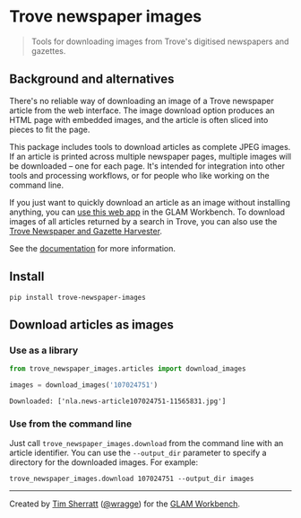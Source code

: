 # Trove newspaper images
> Tools for downloading images from Trove's digitised newspapers and gazettes.


## Background and alternatives

There's no reliable way of downloading an image of a Trove newspaper article from the web interface. The image download option produces an HTML page with embedded images, and the article is often sliced into pieces to fit the page.

This package includes tools to download articles as complete JPEG images. If an article is printed across multiple newspaper pages, multiple images will be downloaded – one for each page. It's intended for integration into other tools and processing workflows, or for people who like working on the command line.

If you just want to quickly download an article as an image without installing anything, you can [use this web app](https://glam-workbench.net/trove-newspapers/#save-a-trove-newspaper-article-as-an-image) in the GLAM Workbench. To download images of all articles returned by a search in Trove, you can also use the [Trove Newspaper and Gazette Harvester](https://glam-workbench.net/trove-harvester/).

See the [documentation](https://wragge.github.io/trove_newspaper_images/) for more information.

## Install

`pip install trove-newspaper-images`

## Download articles as images

### Use as a library

```python
from trove_newspaper_images.articles import download_images

images = download_images('107024751')
```

    Downloaded: ['nla.news-article107024751-11565831.jpg']


### Use from the command line

Just call `trove_newspaper_images.download` from the command line with an article identifier. You can use the `--output_dir` parameter to specify a directory for the downloaded images. For example:

```shell
trove_newspaper_images.download 107024751 --output_dir images
```

----

Created by [Tim Sherratt](https://timsherratt.org) ([@wragge](https://twitter.com/wragge)) for the [GLAM Workbench](https://glam-workbench.net/).
